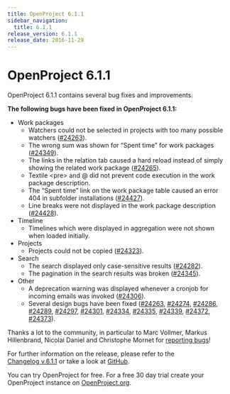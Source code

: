 ```yaml
---
title: OpenProject 6.1.1
sidebar_navigation:
  title: 6.1.1
release_version: 6.1.1
release_date: 2016-11-29
---
```



# OpenProject 6.1.1

OpenProject 6.1.1 contains several bug fixes and improvements.

**The following bugs have been fixed in OpenProject 6.1.1:**

  - Work packages
      - Watchers could not be selected in projects with too many
        possible watchers
        ([#24263](https://community.openproject.org/wp/24263)).
      - The wrong sum was shown for “Spent time” for work packages
        ([#24349](https://community.openproject.org/wp/24349)).
      - The links in the relation tab caused a hard reload instead of
        simply showing the related work package
        ([#24265](https://community.openproject.org/wp/24265)).
      - Textile \<pre\> and @ did not prevent code execution in the work
        package description.
      - The “Spent time” link on the work package table caused an error
        404 in subfolder installations
        ([#24427](https://community.openproject.org/wp/24427)).
      - Line breaks were not displayed in the work package description
        ([#24428](https://community.openproject.org/wp/24428)).
  - Timeline
      - Timelines which were displayed in aggregation were not shown
        when loaded initially.
  - Projects
      - Projects could not be copied
        ([#24323](https://community.openproject.org/wp/24323)).
  - Search
      - The search displayed only case-sensitive results
        ([#24282](https://community.openproject.org/wp/24282)).
      - The pagination in the search results was broken
        ([#24345](https://community.openproject.org/wp/24345)).
  - Other
      - A deprecation warning was displayed whenever a cronjob for
        incoming emails was invoked
        ([#24306](https://community.openproject.org/wp/24306)).
      - Several design bugs have been fixed
        ([#24263](https://community.openproject.org/wp/24263),
        [#24274](https://community.openproject.org/wp/24274),
        [#24286](https://community.openproject.org/wp/24286),
        [#24289](https://community.openproject.org/wp/24289),
        [#24297](https://community.openproject.org/wp/24297),
        [#24301](https://community.openproject.org/wp/24301),
        [#24334](https://community.openproject.org/wp/24334),
        [#24335](https://community.openproject.org/wp/24335),
        [#24339](https://community.openproject.org/wp/24339),
        [#24372](https://community.openproject.org/wp/24372),
        [#24373](https://community.openproject.org/wp/24373)).

Thanks a lot to the community, in particular to Marc Vollmer, Markus
Hillenbrand, Nicolai Daniel and Christophe Mornet for [reporting
bugs](../../../development/report-a-bug/)!

For further information on the release, please refer to the  
[Changelog v.6.1.1](https://community.openproject.org/versions/821)
or take a look at
[GitHub](https://github.com/opf/openproject/tree/v6.1.1).

You can try OpenProject for free. For a free 30 day trial create your
OpenProject instance on [OpenProject.org](https://openproject.org/).

